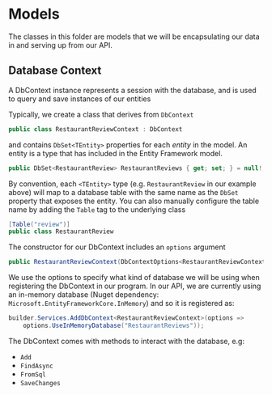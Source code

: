 # Models
The classes in this folder are models that we will be encapsulating our data in and serving up from our API.

## Database Context
A DbContext instance represents a session with the database, and is used to query and save instances of our entities

Typically, we create a class that derives from `DbContext`
```cs
public class RestaurantReviewContext : DbContext
```
and contains `DbSet<TEntity>` properties for each _entity_ in the model. An entity is a type that has included in the Entity Framework model.
```cs
public DbSet<RestaurantReview> RestaurantReviews { get; set; } = null!;
```

By convention, each `<TEntity>` type (e.g. `RestaurantReview` in our example above) will map to a database table with the same name as the `DbSet` property that exposes the entity. You can also manually configure the table name by adding the `Table` tag to the underlying class
```cs
[Table("review")]
public class RestaurantReview
```

The constructor for our DbContext includes an `options` argument
```cs
public RestaurantReviewContext(DbContextOptions<RestaurantReviewContext> options) : base(options)
```
We use the options to specify what kind of database we will be using when registering the DbContext in our program. In our API, we are currently using an in-memory database (Nuget dependency: `Microsoft.EntityFrameworkCore.InMemory`) and so it is registered as:

```cs
builder.Services.AddDbContext<RestaurantReviewContext>(options => 
    options.UseInMemoryDatabase("RestaurantReviews"));
```

The DbContext comes with methods to interact with the database, e.g:
- `Add`
- `FindAsync`
- `FromSql`
- `SaveChanges`
